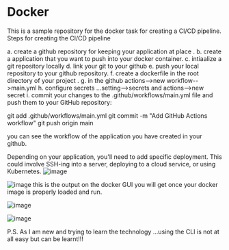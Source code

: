 # Docker
This is a sample repository for the docker task for creating a CI/CD pipeline.
Steps for creating the CI/CD pipeline 

a. create a github repository for keeping your application at place . 
b. create a application that you want to push into your docker container.
c. intiaalize a git repository locally 
d. link your git to your github 
e. push your local repository to your github repository.
f. create a dockerfile in the root directory of your project .
g. in the github actions-->new workflow-->main.yml
h. configure secrets ...setting-->secrets and actions-->new secret
i. commit your changes to the .github/workflows/main.yml file and push them to your GitHub repository:


git add .github/workflows/main.yml
git commit -m "Add GitHub Actions workflow"
git push origin main

you can see the workflow of the application you have created in your github. 

Depending on your application, you'll need to add specific deployment. This could involve SSH-ing into a server, deploying to a cloud service, or using Kubernetes.
![image](https://github.com/ananyashree2407/Docker/assets/83506143/c5583ec3-1add-49fb-9380-d7ae648e67db)

![image](https://github.com/ananyashree2407/Docker/assets/83506143/848cc405-d2eb-4f94-80ef-90d4ddbcb259)
this is the output on the docker GUI you will get once your docker image is properly loaded and run. 

![image](https://github.com/ananyashree2407/Docker/assets/83506143/ff08c120-5191-4513-bab4-412d732f1373)

![image](https://github.com/ananyashree2407/Docker/assets/83506143/9cdaa594-c76a-4583-ac1e-ec6fff0f2c0f)

P.S. As I am new and trying to learn the technology ...using the CLI is not at all easy but can be learnt!!!



